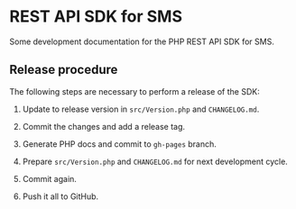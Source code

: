 REST API SDK for SMS
====================

Some development documentation for the PHP REST API SDK for SMS.

Release procedure
-----------------

The following steps are necessary to perform a release of the SDK:

1. Update to release version in `src/Version.php` and `CHANGELOG.md`.

3. Commit the changes and add a release tag.

4. Generate PHP docs and commit to `gh-pages` branch.

5. Prepare `src/Version.php` and `CHANGELOG.md` for next development cycle.

6. Commit again.

7. Push it all to GitHub.

